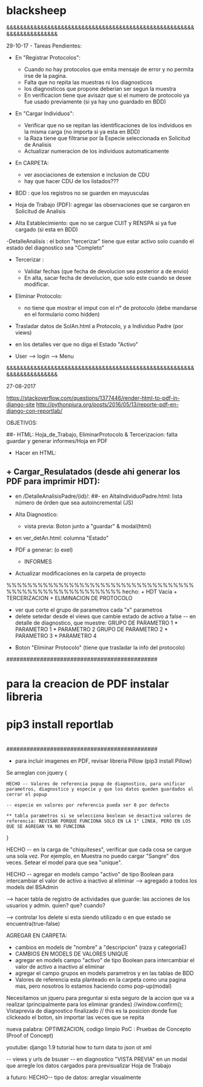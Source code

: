 # blacksheep

&&&&&&&&&&&&&&&&&&&&&&&&&&&&&&&&&&&&&&&&&&&&&&&&&&&&&&&&&&&&&&&&&&&&&&

29-10-17 - Tareas Pendientes:

- En "Registrar Protocolos":
	* Cuando no hay protocolos que emita mensaje de error y no permita irse de la pagina.
	* Falta que no repita las muestras ni los diagnosticos
	* los diagnosticos que propone deberian ser segun la muestra
	* En verificacion tiene que avisazr que si el numero de protocolo ya fue usado previamente (si ya hay uno guardado en BDD)

- En "Cargar Individuos":
	* Verificar que no se repitan las identificaciones de los individuos en la misma carga (no importa si ya esta en BDD)
	* la Raza tiene que filtrarse por la Especie seleccionada en Solicitud de Analisis
	* Actualizar numeracion de los individuos automaticamente

- En CARPETA:
	* ver asociaciones de extension e inclusion de CDU
	* hay que hacer CDU de los listados???

- BDD :  que los registros no se guarden en mayusculas

- Hoja de Trabajo (PDF): agregar las observaciones que se cargaron en Solicitud de Analisis

- Alta Establecimiento: que no se cargue CUIT y RENSPA si ya fue cargado (si esta en BDD)

-DetalleAnalisis :  el boton "tercerizar" tiene que estar activo solo cuando el estado del diagnostico sea "Completo"

- Tercerizar : 
	* Validar fechas (que fecha de devolucion sea posterior a de envio)
	* En alta, sacar fecha de devolucion, que solo este cuando se desee modificar.

- Eliminar Protocolo:
	* no tiene que mostrar el imput con el n° de protocolo (debe mandarse en el formulario como hidden)

- Trasladar datos de SolAn.html a Protocolo, y a  Individuo Padre (por views)

- en los detalles ver que no diga el Estado "Activo"

- User --> login --> Menu


&&&&&&&&&&&&&&&&&&&&&&&&&&&&&&&&&&&&&&&&&&&&&&&&&&&&&&&&&&&&&&&&&&&&&&

27-08-2017

https://stackoverflow.com/questions/1377446/render-html-to-pdf-in-django-site
http://pythonpiura.org/posts/2016/05/13/reporte-pdf-en-django-con-reportlab/

OBJETIVOS:

##- HTML: Hoja_de_Trabajo, EliminarProtocolo & Tercerizacion: falta guardar y generar informes/Hoja en PDF

- Hacer en HTML: 
## + Cargar_Resulatados (desde ahi generar los PDF para imprimir HDT): 
- en /DetalleAnalisisPadre/(id)/:
##- en AltaIndividuoPadre.html: lista número de órden que sea autoincremental (JS)

- Alta Diagnostico: 
 	+ vista previa: Boton junto a "guardar" & modal(html)
- en ver_detAn.html: columna "Estado"
- PDF a generar: (o exel)
	+ INFORMES
- Actualizar modificaciones en la carpeta de proyecto

%%%%%%%%%%%%%%%%%%%%%%%%%%%%%%%%%%%%%%%%%%%%%%%%%%%%%%%%%%
hecho:
	+ HDT Vacía
	+ TERCERIZACION
	+ ELIMINACION DE PROTOCOLO
- ver que corte el grupo de parametros cada "x" parametros
- delete setedar desde el views que cambie estado de activo a false
-- en detalle de diagnostico, que muestre:
		GRUPO DE PARAMETRO 1
			* PARAMETRO 1
			* PARAMETRO 2
		GRUPO DE PARAMETRO 2
			* PARAMETRO 3
			* PARAMETRO 4
+ Boton "Eliminar Protocolo" (tiene que trasladar la info del protocolo)

#############################################
#											#
# para la creacion de PDF instalar libreria	#
# pip3 install reportlab					#
# 											#
#############################################

* para incluir imagenes en PDF, revisar libreria Pillow  (pip3 install Pillow)








Se arreglan con jquery {

	HECHO -- Valores de referencia popup de diagnostico, para unificar parametros, diagnostico y especie y que los datos queden guardados al cerrar el popup
	
	-- especie en valores por referencia pueda ser 0 por defecto

	** tabla parametros si se selecciona boolean se desactiva valores de referencia: REVISAR PORQUE FUNCIONA SOLO EN LA 1° LINEA, PERO EN LOS QUE SE AGREGAN YA NO FUNCIONA

}

HECHO -- en la carga de "chiquiteses", verificar que cada cosa se cargue una sola vez. Por ejemplo, en Muestra no puedo cargar "Sangre" dos veces. Setear el model para que sea "unique".

HECHO -- agregar en models campo "activo" de tipo Boolean para intercambiar el valor de activo a inactivo al eliminar --> agregado a todos los models del BSAdmin

--> hacer tabla de registro de actividades que guarde: las acciones de los usuarios y admin. quien? que? cuando?

--> controlar los delete si esta siendo utilizado o en que estado se encuentra(true-false)

AGREGAR EN CARPETA:
- cambios en models de "nombre" a "descripcion" (raza y categoriaE)
- CAMBIOS EN MODELS DE VALORES UNIQUE
- agregar en models campo "activo" de tipo Boolean para intercambiar el valor de activo a inactivo al eliminar
- agregar el campo grupos en models parametros y en las tablas de BDD
- Valores de referencia esta planteado en la carpeta como una pagina mas, pero nosotros lo estamos haciendo como pop-up(modal)

 Necesitamos un jqueru para preguntar si esta seguro de la accion que va a realizar (principalmente para los eliminar grandes)
//window.confirm(); 
 Vistaprevia de diagnostico finalizado
// this es la posicion donde fue clickeado el boton, sin importar las veces que se repita
	
nueva palabra: OPTIMIZACION, codigo limpio
PoC : Pruebas de Concepto (Proof of Concept)

youtube: django 1.9 tutorial how to turn data to json ot xml






-- views y urls de bsuser
-- en diagnostico "VISTA PREVIA" en un modal que arregle los datos cargados para previsualizar Hoja de Trabajo


a futuro:
HECHO-- tipo de datos: arreglar visualmente